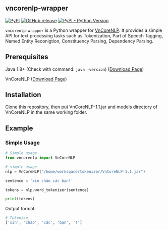 ## vncorenlp-wrapper
[![PyPI](https://img.shields.io/pypi/v/stanfordcorenlp.svg)]()
[![GitHub release](https://img.shields.io/github/release/Lynten/stanford-corenlp.svg)]()
[![PyPI - Python Version](https://img.shields.io/pypi/pyversions/stanfordcorenlp.svg)]()


`vncorenlp-wrapper` is a Python wrapper for [VnCoreNLP](https://github.com/vncorenlp/VnCoreNLP). It provides a simple API for text processing tasks such as Tokenization, Part of Speech Tagging, Named Entity Reconigtion, Constituency Parsing, Dependency Parsing.

## Prerequisites
Java 1.8+ (Check with command: `java -version`) ([Download Page](http://www.oracle.com/technetwork/cn/java/javase/downloads/jdk8-downloads-2133151-zhs.html))

VnCoreNLP ([Download Page](https://github.com/vncorenlp/VnCoreNLP))

## Installation

Clone this repository, then put VnCoreNLP-1.1.jar and models directory of VnCoreNLP in the same working folder.

## Example
### Simple Usage
```python
# Simple usage
from vncorenlp import VnCoreNLP

# simple usage
nlp = VnCoreNLP("/home/workspace/tokenizer/VnCoreNLP-1.1.jar")

sentence = 'xin chào các bạn!'

tokens = nlp.word_tokenizer(sentence)

print(tokens)
```

Output format:
```python
# Tokenize
['xin', 'chào', 'các', 'bạn', '!']

```